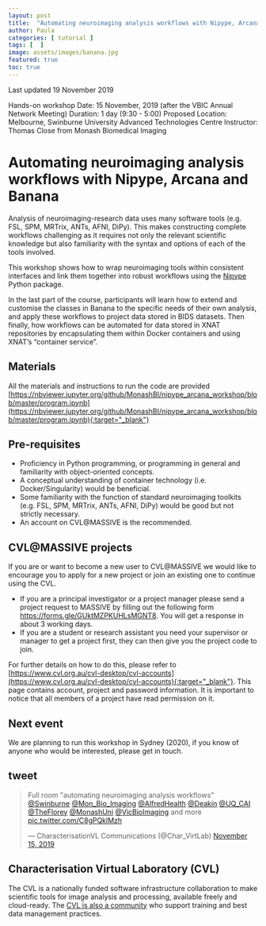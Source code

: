 ```yaml
---
layout: post
title:  "Automating neuroimaging analysis workflows with Nipype, Arcana and Banana - Materials"
author: Paula
categories: [ tutorial ]
tags: [  ]
image: assets/images/banana.jpg
featured: true
toc: true
---
```


Last updated 19 November 2019

Hands-on workshop
Date: 15 November, 2019 (after the VBIC Annual Network Meeting)
Duration: 1 day (9:30 - 5:00)
Proposed Location: Melbourne, Swinburne University
Advanced Technologies Centre
Instructor: Thomas Close from Monash Biomedical Imaging

# Automating neuroimaging analysis workflows with Nipype, Arcana and Banana

Analysis of neuroimaging-research data uses many software tools (e.g. FSL, SPM, MRTrix, ANTs, AFNI, DiPy). This makes constructing complete workflows challenging as it requires not only the relevant scientific knowledge but also familiarity with the syntax and options of each of the tools involved.

This workshop shows how to wrap neuroimaging tools within consistent interfaces and link them together into robust workflows using the [Nipype](https://nipy.org/packages/nipype/index.html) Python package.

In the last part of the course, participants will learn how to extend and customise the classes in Banana to the specific needs of their own analysis, and apply these workflows to project data stored in BIDS datasets. Then finally, how workflows can be automated for data stored in XNAT repositories by encapsulating them within Docker containers and using XNAT’s “container service”.

## Materials

All the materials and instructions to run the code are provided [https://nbviewer.jupyter.org/github/MonashBI/nipype_arcana_workshop/blob/master/program.ipynb](https://nbviewer.jupyter.org/github/MonashBI/nipype_arcana_workshop/blob/master/program.ipynb){:target="_blank"}

## Pre-requisites
* Proficiency in Python programming, or programming in general and familiarity with object-oriented concepts.
* A conceptual understanding of container technology (i.e. Docker/Singularity) would be beneficial.
* Some familiarity with the function of standard neuroimaging toolkits (e.g. FSL, SPM, MRTrix, ANTs, AFNI, DiPy) would be good but not strictly necessary.
* An account on CVL@MASSIVE is the recommended.

## CVL@MASSIVE projects

If you are or want to become a new user to CVL@MASSIVE we would like to encourage you to apply for a new project
or join an existing one to continue using the CVL.

- If you are a principal investigator or a project manager please send a project request to MASSIVE by filling out the following form
<https://forms.gle/GUktMZPKUHLsMGNT8>. You will get a response in about 3 working days.
- If you are a student or research assistant you need your supervisor or manager to get a project first,
they can then give you the project code to join.

For further details on how to do this, please refer to [https://www.cvl.org.au/cvl-desktop/cvl-accounts](https://www.cvl.org.au/cvl-desktop/cvl-accounts){:target="_blank"}.
This page contains account, project and password information. It is important to notice that all members of a project have
read permission on it.

## Next event

We are planning to run this workshop in Sydney (2020), if you know of anyone who would be interested, please get in touch.

## tweet
<blockquote class="twitter-tweet"><p lang="en" dir="ltr">Full room &quot;automating neuroimaging analysis workflows&quot; <a href="https://twitter.com/Swinburne?ref_src=twsrc%5Etfw">@Swinburne</a> <a href="https://twitter.com/Mon_Bio_Imaging?ref_src=twsrc%5Etfw">@Mon_Bio_Imaging</a> <a href="https://twitter.com/AlfredHealth?ref_src=twsrc%5Etfw">@AlfredHealth</a> <a href="https://twitter.com/Deakin?ref_src=twsrc%5Etfw">@Deakin</a> <a href="https://twitter.com/UQ_CAI?ref_src=twsrc%5Etfw">@UQ_CAI</a> <a href="https://twitter.com/TheFlorey?ref_src=twsrc%5Etfw">@TheFlorey</a> <a href="https://twitter.com/MonashUni?ref_src=twsrc%5Etfw">@MonashUni</a> <a href="https://twitter.com/VicBioImaging?ref_src=twsrc%5Etfw">@VicBioImaging</a> and more <a href="https://t.co/C8gPQklMzh">pic.twitter.com/C8gPQklMzh</a></p>&mdash; CharacterisationVL Communications (@Char_VirtLab) <a href="https://twitter.com/Char_VirtLab/status/1195172603863826432?ref_src=twsrc%5Etfw">November 15, 2019</a></blockquote> <script async src="https://platform.twitter.com/widgets.js" charset="utf-8"></script> 

## Characterisation Virtual Laboratory (CVL)

The CVL is a nationally funded software infrastructure collaboration
to make scientific tools for image analysis and processing, available freely
and cloud-ready. The [CVL is also a community](https://characterisation-virtual-laboratory.github.io/CVL_Community/about) who support training
and best data management practices.
